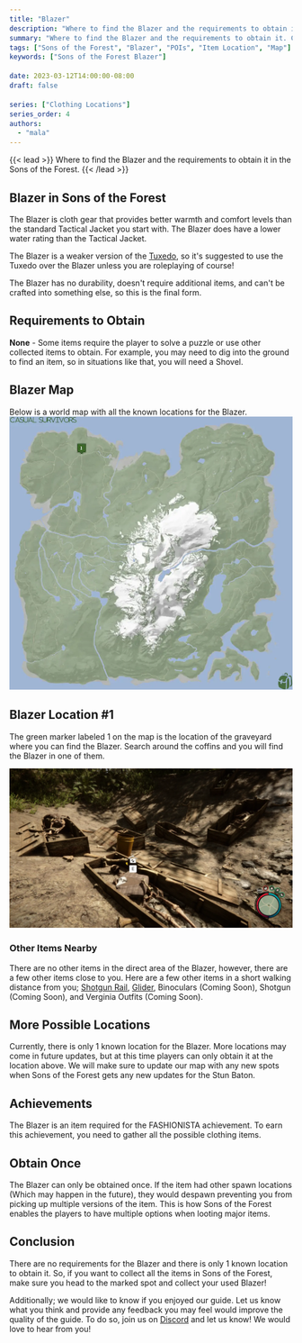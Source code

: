 ```yaml
---
title: "Blazer"
description: "Where to find the Blazer and the requirements to obtain it in the Sons of the Forest."
summary: "Where to find the Blazer and the requirements to obtain it. Click here to learn more about it!"
tags: ["Sons of the Forest", "Blazer", "POIs", "Item Location", "Map"]
keywords: ["Sons of the Forest Blazer"]

date: 2023-03-12T14:00:00-08:00
draft: false

series: ["Clothing Locations"]
series_order: 4
authors:
  - "mala"
---
```


{{< lead >}}
Where to find the Blazer and the requirements to obtain it in the Sons of the Forest.
{{< /lead >}}

## Blazer in Sons of the Forest
The Blazer is cloth gear that provides better warmth and comfort levels than the standard Tactical Jacket you start with. The Blazer does have a lower water rating than the Tactical Jacket. 

The Blazer is a weaker version of the [Tuxedo](/sons-of-the-forest/guides/tuxedo), so it's suggested to use the Tuxedo over the Blazer unless you are roleplaying of course!

The Blazer has no durability, doesn't require additional items, and can't be crafted into something else, so this is the final form.

## Requirements to Obtain
**None** - Some items require the player to solve a puzzle or use other collected items to obtain. For example, you may need to dig into the ground to find an item, so in situations like that, you will need a  Shovel. 

## Blazer Map
Below is a world map with all the known locations for the Blazer.
![Sons of the Forest Blazer Map Location](img/map.webp)

## Blazer Location #1
The green marker labeled 1 on the map is the location of the graveyard where you can find the Blazer. Search around the coffins and you will find the Blazer in one of them. 

![Sons of the Forest Blazer Location 1](featured.webp)

### Other Items Nearby
There are no other items in the direct area of the Blazer, however, there are a few other items close to you. Here are a few other items in a short walking distance from you; [Shotgun Rail](/sons-of-the-forest/guides/shotgun-rail/), [Glider](/sons-of-the-forest/guides/gliderl), Binoculars (Coming Soon), Shotgun (Coming Soon), and Verginia Outfits (Coming Soon).

## More Possible Locations
Currently, there is only 1 known location for the Blazer. More locations may come in future updates, but at this time players can only obtain it at the location above.
We will make sure to update our map with any new spots when Sons of the Forest gets any new updates for the Stun Baton.

## Achievements 
The Blazer is an item required for the FASHIONISTA achievement. To earn this achievement, you need to gather all the possible clothing items. 

## Obtain Once
The Blazer can only be obtained once. If the item had other spawn locations (Which may happen in the future), they would despawn preventing you from picking up multiple versions of the item. This is how Sons of the Forest enables the players to have multiple options when looting major items. 

## Conclusion
There are no requirements for the Blazer and there is only 1 known location to obtain it. So, if you want to collect all the items in Sons of the Forest, make sure you head to the marked spot and collect your used Blazer!

Additionally; we would like to know if you enjoyed our guide. Let us know what you think and provide any feedback you may feel would improve the quality of the guide. To do so, join us on [Discord](https://discord.gg/ZXp93XsKnN) and let us know! We would love to hear from you! 
